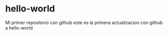 # hello-world
Mi primer repositorio con github
este es la primera actualizacion con github a hello-world
